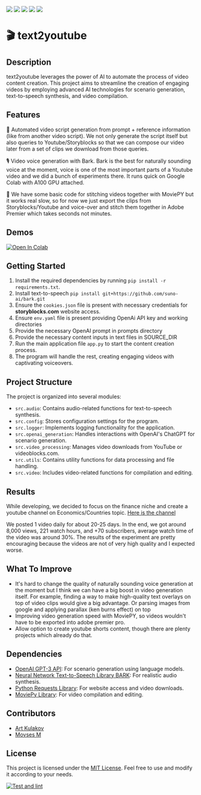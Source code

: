 <p>
<img src="https://img.shields.io/github/forks/artkulak/text2youtube.svg">
<img src="https://img.shields.io/github/stars/artkulak/text2youtube.svg">
<img src="https://img.shields.io/github/watchers/artkulak/text2youtube.svg">
<img src="https://img.shields.io/github/last-commit/artkulak/text2youtube.svg">
<img src="https://hits.sh/github.com/artkulak/text2youtube.svg">
</p>

# 🎬 text2youtube

## Description

text2youtube leverages the power of AI to automate the process of video content creation. This project aims to streamline the creation of engaging videos by employing advanced AI technologies for scenario generation, text-to-speech synthesis, and video compilation.

## Features

📜 Automated video script generation from prompt + reference information (like from another video script). We not only generate the script itself but also queries to Youtube/Storyblocks so that we can compose our video later from a set of clips we download from those queries.

🎙 Video voice generation with Bark. Bark is the best for naturally sounding voice at the moment, voice is one of the most important parts of a Youtube video and we did a bunch of experiments there. It runs quick on Google Colab with A100 GPU attached. 

🎨 We have some basic code for stitching videos together with MoviePY but it works real slow, so for now we just export the clips from Storyblocks/Youtube and voice-over and stitch them together in Adobe Premier which takes seconds not minutes.

## Demos

[![Open In Colab](https://colab.research.google.com/assets/colab-badge.svg)](https://colab.research.google.com/drive/1NpBJ4CFtGK4PWxQkb9D6pD5a2KNf8eKt?usp=sharing)


## Getting Started

1. Install the required dependencies by running `pip install -r requirements.txt`.
2. Install text-to-speech `pip install git+https://github.com/suno-ai/bark.git`
3. Ensure the `cookies.json` file is present with necessary credentials for **storyblocks.com** website access.
4. Ensure `env.yaml` file is present providing OpenAi API key and working directories
5. Provide the necessary OpenAI prompt in prompts directory
6. Provide the necessary content inputs in text files in SOURCE_DIR
7. Run the main application file `app.py` to start the content creation process.
8. The program will handle the rest, creating engaging videos with captivating voiceovers.

## Project Structure

The project is organized into several modules:

- `src.audio`: Contains audio-related functions for text-to-speech synthesis.
- `src.config`: Stores configuration settings for the program.
- `src.logger`: Implements logging functionality for the application.
- `src.openai_generation`: Handles interactions with OpenAI's ChatGPT for scenario generation.
- `src.video_processing`: Manages video downloads from YouTube or videoblocks.com.
- `src.utils`: Contains utility functions for data processing and file handling.
- `src.video`: Includes video-related functions for compilation and editing.

## Results

While developing, we decided to focus on the finance niche and create a youtube channel on Economics/Countries topic. [Here is the channel](https://www.youtube.com/channel/UC0JQ0xmoK_lcg5AchMGmI4Q)

We posted 1 video daily for about 20-25 days. In the end, we got around 8,000 views, 221 watch hours, and +70 subscribers, average watch time of the video was around 30%. The results of the experiment are pretty encouraging because the videos are not of very high quality and I expected worse.


## What To Improve
- It's hard to change the quality of naturally sounding voice generation at the moment but I think we can have a big boost in video generation itself. For example, finding a way to make high-quality text overlays on top of video clips would give a big advantage. Or parsing images from google and applying parallax (ken burns effect) on top
- Improving video generation speed with MoviePY, so videos wouldn't have to be exported into adobe premier pro.
- Allow option to create youtube shorts content, though there are plenty projects which already do that.

## Dependencies

- [OpenAI GPT-3 API](https://openai.com): For scenario generation using language models.
- [Neural Network Text-to-Speech Library BARK](https://github.com/suno-ai/bark/): For realistic audio synthesis.
- [Python Requests Library](https://pypi.org/project/requests/): For website access and video downloads.
- [MoviePy Library](https://pypi.org/project/moviepy/): For video compilation and editing.


## Contributors

- [Art Kulakov](https://github.com/artkulak)
- [Movses M](https://github.com/mirmozavr)


## License

This project is licensed under the [MIT License](LICENSE). Feel free to use and modify it according to your needs.

[![Test and lint](https://github.com/artkulak/text2youtube/actions/workflows/check.yml/badge.svg)](https://github.com/artkulak/text2youtube/actions/workflows/check.yml)
